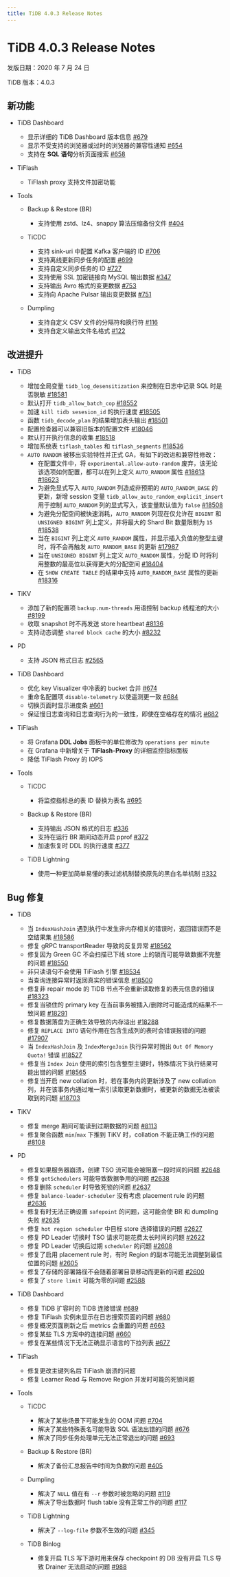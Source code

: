 ```yaml
---
title: TiDB 4.0.3 Release Notes
---
```


# TiDB 4.0.3 Release Notes

发版日期：2020 年 7 月 24 日

TiDB 版本：4.0.3

## 新功能

+ TiDB Dashboard

    - 显示详细的 TiDB Dashboard 版本信息 [#679](https://github.com/pingcap-incubator/tidb-dashboard/pull/679)
    - 显示不受支持的浏览器或过时的浏览器的兼容性通知 [#654](https://github.com/pingcap-incubator/tidb-dashboard/pull/654)
    - 支持在 **SQL 语句**分析页面搜索 [#658](https://github.com/pingcap-incubator/tidb-dashboard/pull/658)

+ TiFlash

    - TiFlash proxy 支持文件加密功能

+ Tools

    + Backup & Restore (BR)

        - 支持使用 zstd、lz4、snappy 算法压缩备份文件 [#404](https://github.com/pingcap/br/pull/404)

    + TiCDC

        - 支持 sink-uri 中配置 Kafka 客户端的 ID [#706](https://github.com/pingcap/ticdc/pull/706)
        - 支持离线更新同步任务的配置 [#699](https://github.com/pingcap/ticdc/pull/699)
        - 支持自定义同步任务的 ID [#727](https://github.com/pingcap/ticdc/pull/727)
        - 支持使用 SSL 加密链接向 MySQL 输出数据 [#347](https://github.com/pingcap/ticdc/pull/347)
        - 支持输出 Avro 格式的变更数据 [#753](https://github.com/pingcap/ticdc/pull/753)
        - 支持向 Apache Pulsar 输出变更数据 [#751](https://github.com/pingcap/ticdc/pull/751)

    + Dumpling

        - 支持自定义 CSV 文件的分隔符和换行符 [#116](https://github.com/pingcap/dumpling/pull/116)
        - 支持自定义输出文件名格式 [#122](https://github.com/pingcap/dumpling/pull/122)

## 改进提升

+ TiDB

    - 增加全局变量 `tidb_log_desensitization` 来控制在日志中记录 SQL 时是否脱敏 [#18581](https://github.com/pingcap/tidb/pull/18581)
    - 默认打开 `tidb_allow_batch_cop` [#18552](https://github.com/pingcap/tidb/pull/18552)
    - 加速 `kill tidb sesesion_id` 的执行速度 [#18505](https://github.com/pingcap/tidb/pull/18505)
    - 函数 `tidb_decode_plan` 的结果增加表头输出 [#18501](https://github.com/pingcap/tidb/pull/18501)
    - 配置检查器可以兼容旧版本的配置文件 [#18046](https://github.com/pingcap/tidb/pull/18046)
    - 默认打开执行信息的收集 [#18518](https://github.com/pingcap/tidb/pull/18518)
    - 增加系统表 `tiflash_tables` 和 `tiflash_segments` [#18536](https://github.com/pingcap/tidb/pull/18536)
    - `AUTO RANDOM` 被移出实验特性并正式 GA，有如下的改进和兼容性修改：
        - 在配置文件中，将 `experimental.allow-auto-random` 废弃，该无论该选项如何配置，都可以在列上定义 `AUTO_RANDOM` 属性 [#18613](https://github.com/pingcap/tidb/pull/18613) [#18623](https://github.com/pingcap/tidb/pull/18623)
        - 为避免显式写入 `AUTO_RANDOM` 列造成非预期的 `AUTO_RANDOM_BASE` 的更新，新增 session 变量 `tidb_allow_auto_random_explicit_insert` 用于控制 `AUTO_RANDOM` 列的显式写入，该变量默认值为 `false` [#18508](https://github.com/pingcap/tidb/pull/18508)
        - 为避免分配空间被快速消耗，`AUTO_RANDOM` 列现在仅允许在 `BIGINT` 和 `UNSIGNED BIGINT` 列上定义，并将最大的 Shard Bit 数量限制为 `15` [#18538](https://github.com/pingcap/tidb/pull/18538)
        - 当在 `BIGINT` 列上定义 `AUTO_RANDOM` 属性，并显示插入负值的整型主键时，将不会再触发 `AUTO_RANDOM_BASE` 的更新 [#17987](https://github.com/pingcap/tidb/pull/17987)
        - 当在 `UNSIGNED BIGINT` 列上定义 `AUTO_RANDOM` 属性，分配 ID 时将利用整数的最高位以获得更大的分配空间 [#18404](https://github.com/pingcap/tidb/pull/18404)
        - 在 `SHOW CREATE TABLE` 的结果中支持 `AUTO_RANDOM_BASE` 属性的更新 [#18316](https://github.com/pingcap/tidb/pull/18316)

+ TiKV

    - 添加了新的配置项 `backup.num-threads` 用语控制 backup 线程池的大小 [#8199](https://github.com/tikv/tikv/pull/8199)
    - 收取 snapshot 时不再发送 store heartbeat [#8136](https://github.com/tikv/tikv/pull/8136)
    - 支持动态调整 `shared block cache` 的大小 [#8232](https://github.com/tikv/tikv/pull/8232)

+ PD

    - 支持 JSON 格式日志 [#2565](https://github.com/pingcap/pd/pull/2565)

+ TiDB Dashboard

    - 优化 key Visualizer 中冷表的 bucket 合并 [#674](https://github.com/pingcap-incubator/tidb-dashboard/pull/674)
    - 重命名配置项 `disable-telemetry` 以使遥测更一致 [#684](https://github.com/pingcap-incubator/tidb-dashboard/pull/684)
    - 切换页面时显示进度条 [#661](https://github.com/pingcap-incubator/tidb-dashboard/pull/661)
    - 保证慢日志查询和日志查询行为的一致性，即使在空格存在的情况 [#682](https://github.com/pingcap-incubator/tidb-dashboard/pull/682)

+ TiFlash

    - 将 Grafana **DDL Jobs** 面板中的单位修改为 `operations per minute`
    - 在 Grafana 中新增关于 **TiFlash-Proxy** 的详细监控指标面板
    - 降低 TiFlash Proxy 的 IOPS

+ Tools

    + TiCDC

        - 将监控指标总的表 ID 替换为表名 [#695](https://github.com/pingcap/ticdc/pull/695)

    + Backup & Restore (BR)

        - 支持输出 JSON 格式的日志 [#336](https://github.com/pingcap/br/issues/336)
        - 支持在运行 BR 期间动态开启 pprof [#372](https://github.com/pingcap/br/pull/372)
        - 加速恢复时 DDL 的执行速度 [#377](https://github.com/pingcap/br/pull/377)

    + TiDB Lightning

        - 使用一种更加简单易懂的表过滤机制替换原先的黑白名单机制 [#332](https://github.com/pingcap/tidb-lightning/pull/332)

## Bug 修复

+ TiDB

    - 当 `IndexHashJoin` 遇到执行中发生非内存相关的错误时，返回错误而不是空结果集 [#18586](https://github.com/pingcap/tidb/pull/18586)
    - 修复 gRPC transportReader 导致的反复异常 [#18562](https://github.com/pingcap/tidb/pull/18562)
    - 修复因为 Green GC 不会扫描已下线 store 上的锁而可能导致数据不完整的问题 [#18550](https://github.com/pingcap/tidb/pull/18550)
    - 非只读语句不会使用 TiFlash 引擎 [#18534](https://github.com/pingcap/tidb/pull/18534)
    - 当查询连接异常时返回真实的错误信息 [#18500](https://github.com/pingcap/tidb/pull/18500)
    - 修复非 repair mode 的 TiDB 节点不会重新读取修复的表元信息的错误 [#18323](https://github.com/pingcap/tidb/pull/18323)
    - 修复当锁住的 primary key 在当前事务被插入/删除时可能造成的结果不一致问题 [#18291](https://github.com/pingcap/tidb/pull/18291)
    - 修复数据落盘为正确生效导致的内存溢出 [#18288](https://github.com/pingcap/tidb/pull/18288)
    - 修复 `REPLACE INTO` 语句作用在包含生成列的表时会错误报错的问题 [#17907](https://github.com/pingcap/tidb/pull/17907)
    - 当 `IndexHashJoin` 及 `IndexMergeJoin` 执行异常时抛出 `Out Of Memory Quota!` 错误 [#18527](https://github.com/pingcap/tidb/pull/18527)
    - 修复当 `Index Join` 使用的索引包含整型主键时，特殊情况下执行结果可能出错的问题 [#18565](https://github.com/pingcap/tidb/pull/18565)
    - 修复当开启 new collation 时，若在事务内的更新涉及了 new collation 列，并在该事务内通过唯一索引读取更新数据时，被更新的数据无法被读取到的问题 [#18703](https://github.com/pingcap/tidb/pull/18703)

+ TiKV

    - 修复 merge 期间可能读到过期数据的问题 [#8113](https://github.com/tikv/tikv/pull/8113)
    - 修复聚合函数 `min`/`max` 下推到 TiKV 时，collation 不能正确工作的问题 [#8108](https://github.com/tikv/tikv/pull/8108)

+ PD

    - 修复如果服务器崩溃，创建 TSO 流可能会被阻塞一段时间的问题 [#2648](https://github.com/pingcap/pd/pull/2648)
    - 修复 `getSchedulers` 可能导致数据争用的问题 [#2638](https://github.com/pingcap/pd/pull/2638)
    - 修复删除 `scheduler` 时导致死锁的问题 [#2637](https://github.com/pingcap/pd/pull/2637)
    - 修复 `balance-leader-scheduler` 没有考虑 placement rule 的问题 [#2636](https://github.com/pingcap/pd/pull/2636)
    - 修复有时无法正确设置 `safepoint` 的问题，这可能会使 BR 和 dumpling 失败 [#2635](https://github.com/pingcap/pd/pull/2635)
    - 修复 `hot region scheduler` 中目标 store 选择错误的问题 [#2627](https://github.com/pingcap/pd/pull/2627)
    - 修复 PD Leader 切换时 TSO 请求可能花费太长时间的问题 [#2622](https://github.com/pingcap/pd/pull/2622)
    - 修复 PD Leader 切换后过期 `scheduler` 的问题 [#2608](https://github.com/pingcap/pd/pull/2608)
    - 修复了启用 placement rule 时，有时 Region 的副本可能无法调整到最佳位置的问题 [#2605](https://github.com/pingcap/pd/pull/2605)
    - 修复了存储的部署路径不会随着部署目录移动而更新的问题 [#2600](https://github.com/pingcap/pd/pull/2600)
    - 修复了 `store limit` 可能为零的问题 [#2588](https://github.com/pingcap/pd/pull/2588)

+ TiDB Dashboard

    - 修复 TiDB 扩容时的 TiDB 连接错误 [#689](https://github.com/pingcap-incubator/tidb-dashboard/pull/689)
    - 修复 TiFlash 实例未显示在日志搜索页面的问题 [#680](https://github.com/pingcap-incubator/tidb-dashboard/pull/680)
    - 修复概况页面刷新之后 metrics 会重置的问题 [#663](https://github.com/pingcap-incubator/tidb-dashboard/pull/663)
    - 修复某些 TLS 方案中的连接问题 [#660](https://github.com/pingcap-incubator/tidb-dashboard/pull/660)
    - 修复在某些情况下无法正确显示语言的下拉列表 [#677](https://github.com/pingcap-incubator/tidb-dashboard/pull/677)

+ TiFlash

    - 修复更改主键列名后 TiFlash 崩溃的问题
    - 修复 Learner Read 与 Remove Region 并发时可能的死锁问题

+ Tools

    + TiCDC

        - 解决了某些场景下可能发生的 OOM 问题 [#704](https://github.com/pingcap/ticdc/pull/704)
        - 解决了某些特殊表名可能导致 SQL 语法出错的问题 [#676](https://github.com/pingcap/ticdc/pull/676)
        - 解决了同步任务处理单元无法正常退出的问题 [#693](https://github.com/pingcap/ticdc/pull/693)

    + Backup & Restore (BR)

        - 解决了备份汇总报告中时间为负数的问题 [#405](https://github.com/pingcap/br/pull/405)

    + Dumpling

        - 解决了 `NULL` 值在有 `--r` 参数时被忽略的问题 [#119](https://github.com/pingcap/dumpling/pull/119)
        - 解决了导出数据时 flush table 没有正常工作的问题 [#117](https://github.com/pingcap/dumpling/pull/117)

    + TiDB Lightning

        - 解决了 `--log-file` 参数不生效的问题 [#345](https://github.com/pingcap/tidb-lightning/pull/345)

    + TiDB Binlog

        - 修复开启 TLS 写下游时用来保存 checkpoint 的 DB 没有开启 TLS 导致 Drainer 无法启动的问题 [#988](https://github.com/pingcap/tidb-binlog/pull/988)
